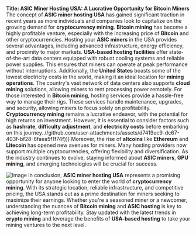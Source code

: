 **Title: ASIC Miner Hosting USA: A Lucrative Opportunity for Bitcoin Miners**
The concept of **ASIC miner hosting USA** has gained significant traction in recent years as more individuals and companies look to capitalize on the growing demand for **cryptocurrency mining**. **Bitcoin mining** has become a highly profitable venture, especially with the increasing price of **Bitcoin** and other cryptocurrencies. Hosting your **ASIC miners** in the USA provides several advantages, including advanced infrastructure, energy efficiency, and proximity to major markets.
**USA-based hosting facilities** offer state-of-the-art data centers equipped with robust cooling systems and reliable power supplies. This ensures that miners can operate at peak performance without interruptions. Additionally, the **United States** boasts some of the lowest electricity costs in the world, making it an ideal location for **mining operations**. The country's vast network of data centers also supports **cloud mining** solutions, allowing miners to rent processing power remotely.
For those interested in **Bitcoin mining**, hosting services provide a hassle-free way to manage their rigs. These services handle maintenance, upgrades, and security, allowing miners to focus solely on profitability. **Cryptocurrency mining** remains a lucrative endeavor, with the potential for high returns on investment. However, it is essential to consider factors such as **hashrate**, **difficulty adjustment**, and **electricity costs** before embarking on this journey.
 //github.com/user-attachments/assets/d7419ec9-dc67-403f-bf28-8faea5f1f74f)))
Moreover, the rise of **altcoins** like **Ethereum** and **Litecoin** has opened new avenues for miners. Many hosting providers now support multiple cryptocurrencies, offering flexibility and diversification. As the industry continues to evolve, staying informed about **ASIC miners**, **GPU mining**, and emerging technologies will be crucial for success.

![Image](https://github.com/user-attachments/assets/d7419ec9-dc67-403f-bf28-8faea5f1f74f)
In conclusion, **ASIC miner hosting USA** represents a promising opportunity for anyone looking to enter the world of **cryptocurrency mining**. With its strategic location, reliable infrastructure, and competitive pricing, the USA stands out as a prime destination for miners seeking to maximize their earnings. Whether you're a seasoned miner or a newcomer, understanding the nuances of **Bitcoin mining** and **ASIC hosting** is key to achieving long-term profitability.
Stay updated with the latest trends in **crypto mining** and leverage the benefits of **USA-based hosting** to take your mining ventures to the next level.
